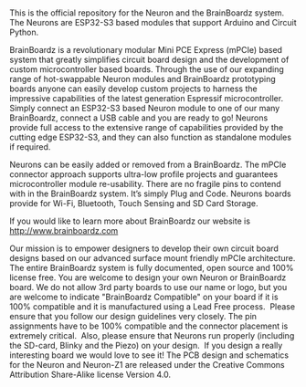 ### 

This is the official repository for the Neuron and the BrainBoardz system. The Neurons are ESP32-S3 based modules that support Arduino and Circuit Python. 

BrainBoardz is a revolutionary modular Mini PCE Express (mPCIe) based system that greatly simplifies circuit board design and the development of custom microcontroller based boards.  Through the use of our expanding range of hot-swappable Neuron modules and BrainBoardz prototyping boards anyone can easily develop custom projects to harness the impressive capabilities of the latest generation Espressif microcontroller. Simply connect an ESP32-S3 based Neuron module to one of our many BrainBoardz, connect a USB cable and you are ready to go! Neurons provide full access to the extensive range of capabilities provided by the cutting edge ESP32-S3, and they can also function as standalone modules if required.

Neurons can be easily added or removed from a BrainBoardz. The mPCIe connector approach supports ultra-low profile projects and guarantees microcontroller module re-usability. There are no fragile pins to contend with in the BrainBoardz system. It’s simply Plug and Code. Neurons boards provide for Wi-Fi, Bluetooth, Touch Sensing and SD Card Storage.

If you would like to learn more about BrainBoardz our website is http://www.brainboardz.com

Our mission is to empower designers to develop their own circuit board designs based on our advanced surface mount friendly mPCIe architecture. The entire BrainBoardz system is fully documented, open source and 100% license free. You are welcome to design your own Neuron or BrainBoardz board. We do not allow 3rd party boards to use our name or logo, but you are welcome to indicate "BrainBoardz Compatible" on your board if it is 100% compatible and it is manufactured using a Lead Free process.  Please ensure that you follow our design guidelines very closely. The pin assignments have to be 100% compatible and the connector placement is extremely critical.  Also, please ensure that Neurons run properly (including the SD-card, Blinky and the Piezo) on your design.  If you design a really  interesting board we would love to see it! The PCB design and schematics for the Neuron and Neuron-Z1 are released under the Creative Commons Attribution Share-Alike license Version 4.0.



<!--
**BrainBoardz/BrainBoardz** is a ✨ _special_ ✨ repository because its `README.md` (this file) appears on your GitHub profile.



-->
